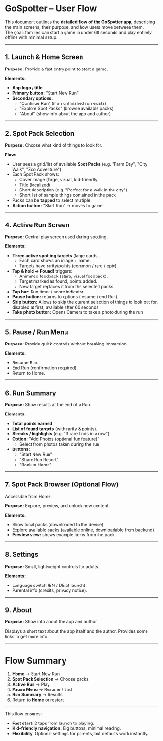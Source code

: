 # GoSpotter – User Flow

This document outlines the **detailed flow of the GoSpotter app**, describing the main screens, their purpose, and how users move between them.  
The goal: families can start a game in under 60 seconds and play entirely offline with minimal setup.

---

## 1. Launch & Home Screen
**Purpose:** Provide a fast entry point to start a game.  

**Elements:**
- **App logo / title**  
- **Primary button:** "Start New Run"  
- **Secondary options:**  
  - "Continue Run" (if an unfinished run exists)  
  - "Explore Spot Packs" (browse available packs)  
  - "About" (show info about the app and author)

---

## 2. Spot Pack Selection
**Purpose:** Choose what kind of things to look for.  

**Flow:**
- User sees a grid/list of available **Spot Packs** (e.g. "Farm Day", "City Walk", "Zoo Adventure").  
- Each Spot Pack shows:  
  - Cover image (large, visual, kid-friendly)  
  - Title (localized)  
  - Short description (e.g. "Perfect for a walk in the city")  
  - Short list of sample things contained in the pack
- Packs can be **tapped** to select multiple.  
- **Action button:** "Start Run" → moves to game.

---

## 4. Active Run Screen
**Purpose:** Central play screen used during spotting.  

**Elements:**
- **Three active spotting targets** (large cards).  
  - Each card shows an image + name.  
  - Targets have rarity/points (common / rare / epic).  
- **Tap & hold → Found!** triggers:  
  - Animated feedback (stars, visual feedback).  
  - Target marked as found, points added.  
  - New target replaces it from the selected packs.  
- **Top bar:** Run timer / score indicator.  
- **Pause button:** returns to options (resume / end Run).
- **Skip button:** Allows to skip the current selection of things to look out for, disabled at first, available after 60 seconds
- **Take photo button:** Opens Camera to take a photo during the run

---

## 5. Pause / Run Menu
**Purpose:** Provide quick controls without breaking immersion.  

**Elements:**
- Resume Run.  
- End Run (confirmation required).  
- Return to Home.

---

## 6. Run Summary
**Purpose:** Show results at the end of a Run.  

**Elements:**
- **Total points earned**  
- **List of found targets** (with rarity & points).  
- **Streaks / highlights** (e.g. "3 rare finds in a row").  
- **Option:** "Add Photos (optional fun feature)"
  - Select from photos taken during the run
- **Buttons:**  
  - "Start New Run"  
  - "Share Run Report"
  - "Back to Home"

---

## 7. Spot Pack Browser (Optional Flow)
Accessible from Home.  

**Purpose:** Explore, preview, and unlock new content.  

**Elements:**
- Show local packs (downloaded to the device)
- Explore available packs (available online, downloadable from backend)
- **Preview view:** shows example items from the pack.  

---

## 8. Settings
**Purpose:** Small, lightweight controls for adults.  

**Elements:**
- Language switch (EN / DE at launch).  
- Parental info (credits, privacy notice).  

---

## 9. About
**Purpose:** Show info about the app and author

Displays a short text about the app itself and the author. Provides some links to get more info.

---

# Flow Summary

1. **Home** → Start New Run
2. **Spot Pack Selection** → Choose packs  
4. **Active Run** → Play  
5. **Pause Menu** → Resume / End  
6. **Run Summary** → Results  
7. Return to **Home** or restart  

---

This flow ensures:  
- **Fast start:** 2 taps from launch to playing.  
- **Kid-friendly navigation:** Big buttons, minimal reading.  
- **Flexibility:** Optional settings for parents, but defaults work instantly.  
